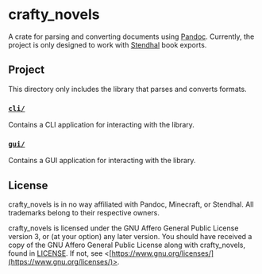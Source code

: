 # crafty_novels

A crate for parsing and converting documents using [Pandoc](https://pandoc.org/).
Currently, the project is only designed to work with [Stendhal](https://modrinth.com/mod/stendhal) book exports.

## Project

This directory only includes the library that parses and converts formats.

### [`cli/`](./cli/)

Contains a CLI application for interacting with the library.

### [`gui/`](./gui/)

Contains a GUI application for interacting with the library.

## License

crafty_novels is in no way affiliated with Pandoc, Minecraft, or Stendhal. All trademarks belong to their respective owners.

crafty_novels is licensed under the GNU Affero General Public License version 3, or (at your option) any later version.
You should have received a copy of the GNU Affero General Public License along with crafty_novels, found in [LICENSE](./LICENSE).
If not, see \<[https://www.gnu.org/licenses/](https://www.gnu.org/licenses/)>.
